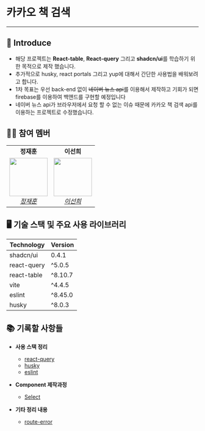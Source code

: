 # 카카오 책 검색

---

## 👀 Introduce

- 해당 프로젝트는 **React-table**, **React-query** 그리고 **shadcn/ui**를 학습하기 위한 목적으로 제작 했습니다.
- 추가적으로 husky, react portals 그리고 yup에 대해서 간단한 사용법을 배워보려고 합니다.
- 1차 목표는 우선 back-end 없이 ~~네이버 뉴스 api~~를 이용해서 제작하고 기회가 되면 firebase를 이용하여 백앤드를 구현할 예정입니다
- 네이버 뉴스 api가 브라우저에서 요청 할 수 없는 이슈 때문에 카카오 책 검색 api를 이용하는 프로젝트로 수정했습니다.

## 👨‍👦 참여 멤버

<table>
    <tr align="center">
        <td><B>정재훈<B></td>
        <td><B>이선희<B></td>
    </tr>
    <tr align="center">
        <td>
            <img src="https://github.com/pleasemrlostman.png?size=100" width="100">
            <br>
            <a href="https://github.com/pleasemrlostman"><I>정재훈</I></a>
        </td>
        <td>
            <img src="https://github.com/suniiizz.png?size=100" width="100">
            <br>
            <a href="https://github.com/suniiizz"><I>이선희</I></a>
        </td>
    </tr>
</table>

## 🖥️ 기술 스택 및 주요 사용 라이브러리

| Technology  | Version |
| ----------- | ------- |
| shadcn/ui   | 0.4.1   |
| react-query | ^5.0.5  |
| react-table | ^8.10.7 |
| vite        | ^4.4.5  |
| eslint      | ^8.45.0 |
| husky       | ^8.0.3  |

## 📚 기록할 사항들

- **사용 스택 정리**

  - [react-query](https://github.com/pleasemrlostman/news-search-table/tree/main/src/hooks/query)
  - [husky](https://github.com/pleasemrlostman/news-search-table/blob/main/.husky/README.md)
  - [eslint](https://github.com/pleasemrlostman/news-search-table/blob/main/document/eslint.md)

- **Component 제작과정**

  - [Select](https://github.com/pleasemrlostman/news-search-table/tree/main/src/components/select)

- **기타 정리 내용**

  - [route-error](https://github.com/pleasemrlostman/news-search-table/blob/main/document/route-error.md)
